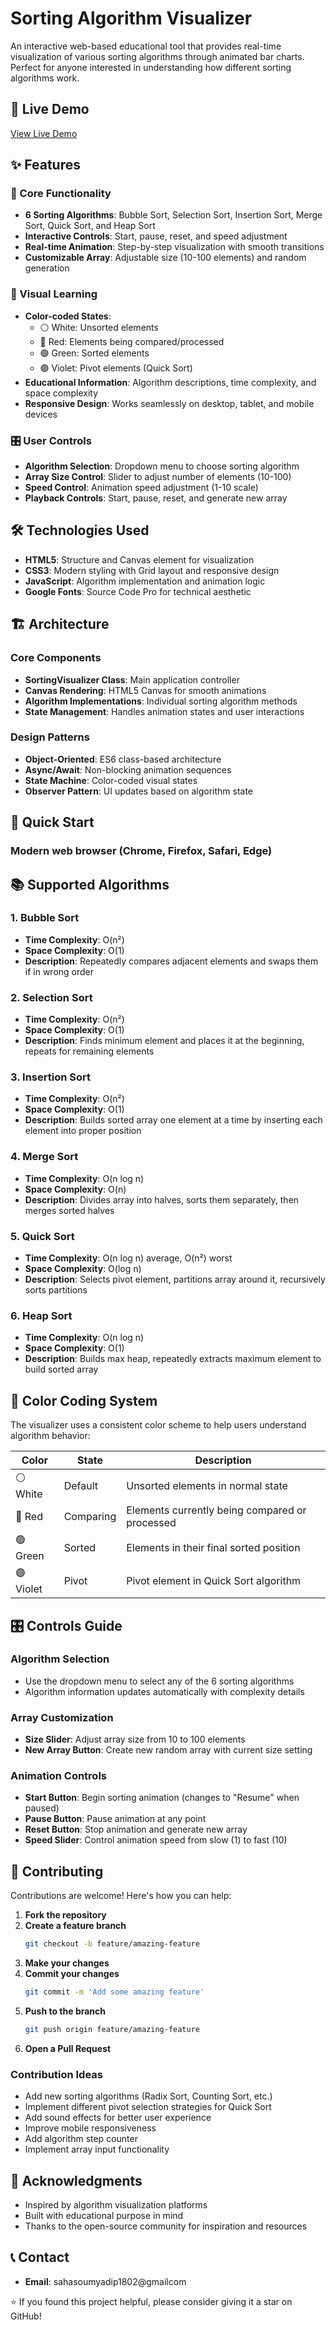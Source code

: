 # Sorting Algorithm Visualizer

An interactive web-based educational tool that provides real-time visualization of various sorting algorithms through animated bar charts. Perfect for anyone interested in understanding how different sorting algorithms work.

## 🚀 Live Demo

[View Live Demo](https://soumyadip204.github.io/sorting-visualizer/)

## ✨ Features

### 🎯 Core Functionality
- **6 Sorting Algorithms**: Bubble Sort, Selection Sort, Insertion Sort, Merge Sort, Quick Sort, and Heap Sort
- **Interactive Controls**: Start, pause, reset, and speed adjustment
- **Real-time Animation**: Step-by-step visualization with smooth transitions
- **Customizable Array**: Adjustable size (10-100 elements) and random generation

### 🎨 Visual Learning
- **Color-coded States**: 
  - ⚪ White: Unsorted elements
  - 🔴 Red: Elements being compared/processed
  - 🟢 Green: Sorted elements
  - 🟣 Violet: Pivot elements (Quick Sort)
- **Educational Information**: Algorithm descriptions, time complexity, and space complexity
- **Responsive Design**: Works seamlessly on desktop, tablet, and mobile devices

### 🎛️ User Controls
- **Algorithm Selection**: Dropdown menu to choose sorting algorithm
- **Array Size Control**: Slider to adjust number of elements (10-100)
- **Speed Control**: Animation speed adjustment (1-10 scale)
- **Playback Controls**: Start, pause, reset, and generate new array

## 🛠️ Technologies Used

- **HTML5**: Structure and Canvas element for visualization
- **CSS3**: Modern styling with Grid layout and responsive design
- **JavaScript**: Algorithm implementation and animation logic
- **Google Fonts**: Source Code Pro for technical aesthetic

## 🏗️ Architecture

### Core Components
- **SortingVisualizer Class**: Main application controller
- **Canvas Rendering**: HTML5 Canvas for smooth animations
- **Algorithm Implementations**: Individual sorting algorithm methods
- **State Management**: Handles animation states and user interactions

### Design Patterns
- **Object-Oriented**: ES6 class-based architecture
- **Async/Await**: Non-blocking animation sequences
- **State Machine**: Color-coded visual states
- **Observer Pattern**: UI updates based on algorithm state

## 🚀 Quick Start

### Modern web browser (Chrome, Firefox, Safari, Edge)

## 📚 Supported Algorithms

### 1. **Bubble Sort**
- **Time Complexity**: O(n²)
- **Space Complexity**: O(1)
- **Description**: Repeatedly compares adjacent elements and swaps them if in wrong order

### 2. **Selection Sort**
- **Time Complexity**: O(n²)
- **Space Complexity**: O(1)
- **Description**: Finds minimum element and places it at the beginning, repeats for remaining elements

### 3. **Insertion Sort**
- **Time Complexity**: O(n²)
- **Space Complexity**: O(1)
- **Description**: Builds sorted array one element at a time by inserting each element into proper position

### 4. **Merge Sort**
- **Time Complexity**: O(n log n)
- **Space Complexity**: O(n)
- **Description**: Divides array into halves, sorts them separately, then merges sorted halves

### 5. **Quick Sort**
- **Time Complexity**: O(n log n) average, O(n²) worst
- **Space Complexity**: O(log n)
- **Description**: Selects pivot element, partitions array around it, recursively sorts partitions

### 6. **Heap Sort**
- **Time Complexity**: O(n log n)
- **Space Complexity**: O(1)
- **Description**: Builds max heap, repeatedly extracts maximum element to build sorted array

## 🎨 Color Coding System

The visualizer uses a consistent color scheme to help users understand algorithm behavior:

| Color | State | Description |
|-------|--------|-------------|
| ⚪ White | Default | Unsorted elements in normal state |
| 🔴 Red | Comparing | Elements currently being compared or processed |
| 🟢 Green | Sorted | Elements in their final sorted position |
| 🟣 Violet | Pivot | Pivot element in Quick Sort algorithm |

## 🎛️ Controls Guide

### Algorithm Selection
- Use the dropdown menu to select any of the 6 sorting algorithms
- Algorithm information updates automatically with complexity details

### Array Customization
- **Size Slider**: Adjust array size from 10 to 100 elements
- **New Array Button**: Create new random array with current size setting

### Animation Controls
- **Start Button**: Begin sorting animation (changes to "Resume" when paused)
- **Pause Button**: Pause animation at any point
- **Reset Button**: Stop animation and generate new array
- **Speed Slider**: Control animation speed from slow (1) to fast (10)

## 🤝 Contributing

Contributions are welcome! Here's how you can help:

1. **Fork the repository**
2. **Create a feature branch**
   ```bash
   git checkout -b feature/amazing-feature
   ```
3. **Make your changes**
4. **Commit your changes**
   ```bash
   git commit -m 'Add some amazing feature'
   ```
5. **Push to the branch**
   ```bash
   git push origin feature/amazing-feature
   ```
6. **Open a Pull Request**

### Contribution Ideas
- Add new sorting algorithms (Radix Sort, Counting Sort, etc.)
- Implement different pivot selection strategies for Quick Sort
- Add sound effects for better user experience
- Improve mobile responsiveness
- Add algorithm step counter
- Implement array input functionality

## 🙏 Acknowledgments

- Inspired by algorithm visualization platforms
- Built with educational purpose in mind
- Thanks to the open-source community for inspiration and resources

## 📞 Contact

- **Email**: sahasoumyadip1802@gmailcom

⭐ If you found this project helpful, please consider giving it a star on GitHub!
